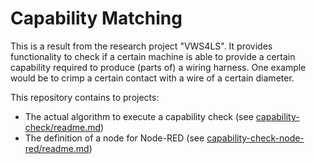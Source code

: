 # Capability Matching

This is a result from the research project "VWS4LS". It provides functionality
to check if a certain machine is able to provide a certain capability required
to produce (parts of) a wiring harness. One example would be to crimp a certain
contact with a wire of a certain diameter.

This repository contains to projects:

- The actual algorithm to execute a capability check (see [capability-check/readme.md](./capability-check/readme.md))
- The definition of a node for Node-RED (see [capability-check-node-red/readme.md](./capability-check-node-red/readme.md))
